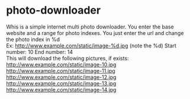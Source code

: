 # photo-downloader
Whis is a simple internet multi photo downloader.
You enter the base website and a range for photo indexes.
You just enter the url and change the photo index in %d </br>
Ex:
http://www.example.com/static/image-%d.jpg (note the %d)
Start number: 10
End number: 14 
</br>
This will download the following pictures, if exists:
http://www.example.com/static/image-10.jpg 
http://www.example.com/static/image-11.jpg 
http://www.example.com/static/image-12.jpg 
http://www.example.com/static/image-13.jpg 
http://www.example.com/static/image-14.jpg 
